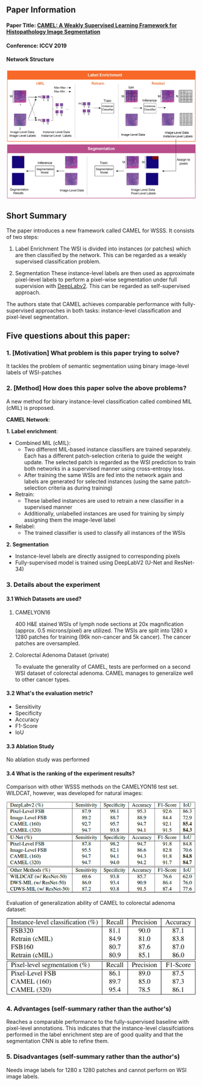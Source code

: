 ## Paper Information
#### Paper Title: [CAMEL: A Weakly Supervised Learning Framework for Histopathology Image Segmentation](https://arxiv.org/pdf/1908.10555.pdf)

#### Conference: ICCV 2019

#### Network Structure

![Image](images/camel.png)

## Short Summary
The paper introduces a new framework called CAMEL for WSSS. It consists of two steps:

1. Label Enrichment
The WSI is divided into instances (or patches) which are then classified by the network. This can be regarded as a weakly supervised classification problem.

2. Segmentation
These instance-level labels are then used as approximate pixel-level labels to perform a pixel-wise segmentation under full supervision with [DeepLabv2](https://github.com/google-research/deeplab2).
This can be regarded as self-supervised approach.

The authors state that CAMEL achieves comparable performance with fully-supervised approaches in both tasks: instance-level classification and pixel-level segmentation.

## Five questions about this paper:

### 1. [Motivation] What problem is this paper trying to solve?
It tackles the problem of semantic segmentation using binary image-level labels of WSI-patches


### 2. [Method] How does this paper solve the above problems?
A new method for binary instance-level classification called combined MIL (cMIL) is proposed.

**CAMEL Network**:

**1. Label enrichment**:
- Combined MIL (cMIL):
   - Two different MIL-based instance classifiers are trained separately. Each has a different patch-selection criteria to guide the weight update. The selected patch is regarded as the WSI prediction to train both networks in a supervised manner using cross-entropy loss.
   - After training the same WSIs are fed into the network again and labels are generated for selected instances (using the same patch-selection criteria as during training)
 - Retrain:
   - These labelled instances are used to retrain a new classifier in a supervised manner
   - Additionally, unlabelled instances are used for training by simply assigning them the image-level label
 - Relabel:
   - The trained classifier is used to classify all instances of the WSIs

**2. Segmentation**
- Instance-level labels are directly assigned to corresponding pixels
- Fully-supervised model is trained using DeepLabV2 (U-Net and ResNet-34)

### 3. Details about the experiment

#### 3.1 Which Datasets are used?
1. CAMELYON16

   400 H&E stained WSIs of lymph node sections at 20x magnification (approx. 0.5 microns/pixel) are utilized.
The WSIs are split into 1280 x 1280 patches for training (96k non-cancer and 5k cancer). The cancer patches are oversampled.

2. Colorectal Adenoma Dataset (private)

   To evaluate the generality of CAMEL, tests are performed on a second WSI dataset of colorectal adenoma.
CAMEL manages to generalize well to other cancer types.


#### 3.2 What's the evaluation metric?
- Sensitivity 
- Specificity
- Accuracy
- F1-Score
- IoU


#### 3.3 Ablation Study
No ablation study was performed


#### 3.4 What is the ranking of the experiment results?
Comparison with other WSSS methods on the CAMELYON16 test set. WILDCAT, however, was developed for natural images:

![comparision](images/camel_comparision.png)

Evaluation of generalization ability of CAMEL to colorectal adenoma dataset:

![comparision](images/camel_comparision_2.png)

### 4. Advantages (self-summary rather than the author's)
Reaches a comparable performance to the fully-supervised baseline with pixel-level annotations.
This indicates that the instance-level classifciations performed in the label enrichment step are of good quality and that the segmentation CNN is able to refine them.


### 5. Disadvantages (self-summary rather than the author's)
Needs image labels for 1280 x 1280 patches and cannot perform on WSI image labels.

